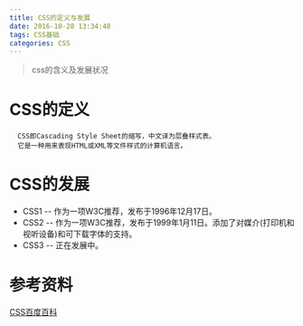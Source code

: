 ```yaml
---
title: CSS的定义与发展
date: 2016-10-28 13:34:48
tags: CSS基础
categories: CSS
---
```

>css的含义及发展状况

<!--more-->
# CSS的定义
      CSS即Cascading Style Sheet的缩写，中文译为层叠样式表。
      它是一种用来表现HTML或XML等文件样式的计算机语言。

# CSS的发展
- CSS1 -- 作为一项W3C推荐，发布于1996年12月17日。
- CSS2 -- 作为一项W3C推荐，发布于1999年1月11日。添加了对媒介(打印机和视听设备)和可下载字体的支持。
- CSS3 -- 正在发展中。

# 参考资料
[CSS百度百科](http://baike.baidu.com/link?url=VD9O8klqEm62joEyXmq0rCZ3binssCImtvNF5Z-PczGP9Lq8f9hnDEmBqLHEeAgbrzKLpUVzKGLpOuuzG_30m_)

